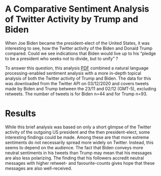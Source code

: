 # A Comparative Sentiment Analysis of Twitter Activity by Trump and Biden 
When Joe Biden became the president-elect of the United States, it was interesting to see, how the Twitter activity of the Biden and Donald Trump compared. Could we see indications that Biden would live up to his “pledge to be a president who seeks not to divide, but to unify” ?

To answer this question, this analysis [PDF](https://github.com/philippolis/TrumpBidenTweetSentiment/blob/main/Report.pdf) combined a natural language processing-enabled sentiment analysis with a more in-depth topical analysis of both the Twitter activity of Trump and Biden. The data for this was downloaded from the Twitter API on 03/12/2020 and covers tweets made by Biden and Trump between the 23/11 and 02/12 (GMT-5), excluding retweets. The number of tweets is for Biden n=44 and for Trump n=93.

# Results
While this brief analysis was based on only a short glimpse of the Twitter activity of the outgoing US president and the then president-elect, some interesting findings could be made. Among these are that more extreme sentiments do not necessarily spread more widely on Twitter. Instead, this seems to depend on the audience. The fact that Biden conveys more neutral sentiments in his tweets than Trump may mean that his messages are also less polarizing. The finding that his followers accredit neutral messages with higher retweet- and favourite-counts gives hope that these messages are also well-received.

